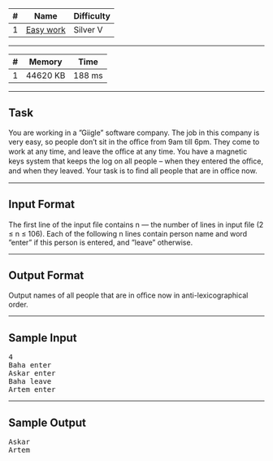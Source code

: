 | #   | Name                                              | Difficulty |
| --- | ------------------------------------------------- | ---------- |
| 1   | [Easy work](https://www.acmicpc.net/problem/7785) | Silver V   |

---

| #   | Memory   | Time   |
| --- | -------- | ------ |
| 1   | 44620 KB | 188 ms |

---

## Task
You are working in a ”Giigle” software company. The job in this company is very easy, so people don’t sit in the oﬃce from 9am till 6pm. They come to work at any time, and leave the oﬃce at any time. You have a magnetic keys system that keeps the log on all people – when they entered the oﬃce, and when they leaved. Your task is to ﬁnd all people that are in oﬃce now.

---

## Input Format
The ﬁrst line of the input ﬁle contains n — the number of lines in input ﬁle (2 ≤ n ≤ 106). Each of the following n lines contain person name and word ”enter” if this person is entered, and ”leave” otherwise.

---

## Output Format
Output names of all people that are in oﬃce now in anti-lexicographical order.

---

## Sample Input

<pre>
4
Baha enter
Askar enter
Baha leave
Artem enter
</pre>

---

## Sample Output

<pre>
Askar
Artem
</pre>
